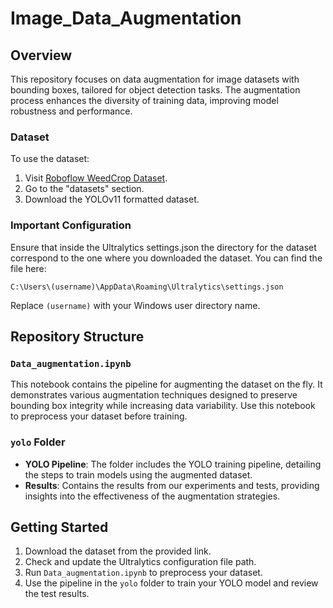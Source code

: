 # Image_Data_Augmentation

## Overview
This repository focuses on data augmentation for image datasets with bounding boxes, tailored for object detection tasks. The augmentation process enhances the diversity of training data, improving model robustness and performance.

### Dataset
To use the dataset:
1. Visit [Roboflow WeedCrop Dataset](https://universe.roboflow.com/new-workspace-csmgu/weedcrop-waifl).
2. Go to the "datasets" section.
3. Download the YOLOv11 formatted dataset.

### Important Configuration
Ensure that inside the Ultralytics settings.json the directory for the dataset correspond to the one where you downloaded the dataset. You can find the file here:
```
C:\Users\(username)\AppData\Roaming\Ultralytics\settings.json
```
Replace `(username)` with your Windows user directory name.

## Repository Structure

### `Data_augmentation.ipynb`
This notebook contains the pipeline for augmenting the dataset on the fly. It demonstrates various augmentation techniques designed to preserve bounding box integrity while increasing data variability. Use this notebook to preprocess your dataset before training.

### `yolo` Folder
- **YOLO Pipeline**: The folder includes the YOLO training pipeline, detailing the steps to train models using the augmented dataset.
- **Results**: Contains the results from our experiments and tests, providing insights into the effectiveness of the augmentation strategies.

## Getting Started
1. Download the dataset from the provided link.
2. Check and update the Ultralytics configuration file path.
3. Run `Data_augmentation.ipynb` to preprocess your dataset.
4. Use the pipeline in the `yolo` folder to train your YOLO model and review the test results.